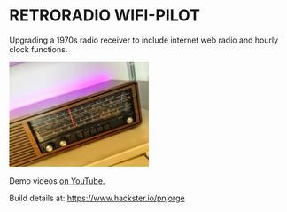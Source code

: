 # RETRORADIO WIFI-PILOT

Upgrading a 1970s radio receiver to include internet web radio and hourly clock functions.



<img src="images/cover.jpg" width="50%">


Demo videos <a href="https://www.youtube.com/user/m1nuteman" target="_blank">on YouTube.</a>

Build details at: https://www.hackster.io/pnjorge





